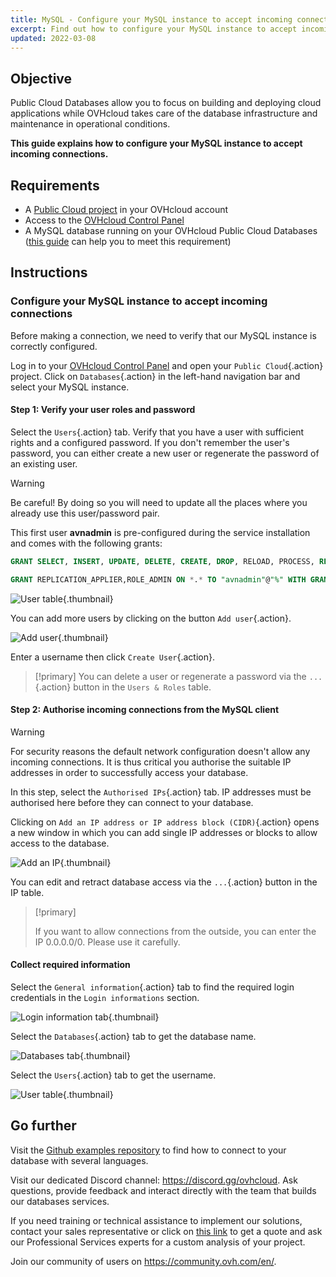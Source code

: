 ```yaml
---
title: MySQL - Configure your MySQL instance to accept incoming connections
excerpt: Find out how to configure your MySQL instance to accept incoming connections
updated: 2022-03-08
---
```


## Objective

Public Cloud Databases allow you to focus on building and deploying cloud applications while OVHcloud takes care of the database infrastructure and maintenance in operational conditions.

**This guide explains how to configure your MySQL instance to accept incoming connections.**

## Requirements

- A [Public Cloud project](https://www.ovhcloud.com/en-gb/public-cloud/) in your OVHcloud account
- Access to the [OVHcloud Control Panel](/links/manager)
- A MySQL database running on your OVHcloud Public Cloud Databases ([this guide](/pages/public_cloud/public_cloud_databases/databases_01_order_control_panel) can help you to meet this requirement)

## Instructions

### Configure your MySQL instance to accept incoming connections

Before making a connection, we need to verify that our MySQL instance is correctly configured.

Log in to your [OVHcloud Control Panel](/links/manager) and open your `Public Cloud`{.action} project. Click on `Databases`{.action} in the left-hand navigation bar and select your MySQL instance.

#### Step 1: Verify your user roles and password

Select the `Users`{.action} tab. Verify that you have a user with sufficient rights and a configured password. If you don't remember the user's password, you can either create a new user or regenerate the password of an existing user.

> [!warning]
> Be careful! By doing so you will need to update all the places where you already use this user/password pair.
>

This first user **avnadmin** is pre-configured during the service installation and comes with the following grants:

```sql
GRANT SELECT, INSERT, UPDATE, DELETE, CREATE, DROP, RELOAD, PROCESS, REFERENCES, INDEX, ALTER, SHOW DATABASES, CREATE TEMPORARY TABLES, LOCK TABLES, EXECUTE, REPLICATION SLAVE, REPLICATION CLIENT, CREATE VIEW, SHOW VIEW, CREATE ROUTINE, ALTER ROUTINE, CREATE USER, EVENT, TRIGGER ON *.* TO "avnadmin"@"%" WITH GRANT OPTION

GRANT REPLICATION_APPLIER,ROLE_ADMIN ON *.* TO "avnadmin"@"%" WITH GRANT OPTION
```

![User table](images/mysql_07_prepare_for_incoming_connections-20220308112922280.png){.thumbnail}

You can add more users by clicking on the button `Add user`{.action}.

![Add user](images/mysql_07_prepare_for_incoming_connections-20220308111540905.png){.thumbnail}

Enter a username then click `Create User`{.action}.

> [!primary]
> You can delete a user or regenerate a password via the `...`{.action} button in the `Users & Roles` table.

#### Step 2: Authorise incoming connections from the MySQL client

> [!warning]
> For security reasons the default network configuration doesn't allow any incoming connections. It is thus critical you authorise the suitable IP addresses in order to successfully access your database.

In this step, select the `Authorised IPs`{.action} tab. IP addresses must be authorised here before they can connect to your database.

Clicking on `Add an IP address or IP address block (CIDR)`{.action} opens a new window in which you can add single IP addresses or blocks to allow access to the database.

![Add an IP](images/ip_authorize.png){.thumbnail}

You can edit and retract database access via the `...`{.action} button in the IP table.

> [!primary]
>
> If you want to allow connections from the outside, you can enter the IP 0.0.0.0/0. Please use it carefully.
>

#### Collect required information

Select the `General information`{.action} tab to find the required login credentials in the `Login informations` section.

![Login information tab](images/mysql_04_connect_php-20220124153927876.png){.thumbnail}

Select the `Databases`{.action} tab to get the database name.

![Databases tab](images/mysql_04_connect_php-20220124154604558.png){.thumbnail}

Select the `Users`{.action} tab to get the username.

![User table](images/mysql_07_prepare_for_incoming_connections-20220308112922280.png){.thumbnail}

## Go further

Visit the [Github examples repository](https://github.com/ovh/public-cloud-databases-examples/tree/main/databases/mysql) to find how to connect to your database with several languages.

Visit our dedicated Discord channel: <https://discord.gg/ovhcloud>. Ask questions, provide feedback and interact directly with the team that builds our databases services.

If you need training or technical assistance to implement our solutions, contact your sales representative or click on [this link](https://www.ovhcloud.com/en-gb/professional-services/) to get a quote and ask our Professional Services experts for a custom analysis of your project.

Join our community of users on <https://community.ovh.com/en/>.
